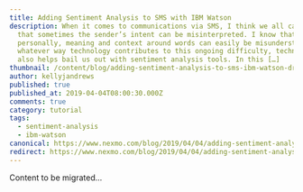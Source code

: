 ```yaml
---
title: Adding Sentiment Analysis to SMS with IBM Watson
description: When it comes to communications via SMS, I think we all can agree
  that sometimes the sender’s intent can be misinterpreted. I know that,
  personally, meaning and context around words can easily be misunderstood. In
  whatever way technology contributes to this ongoing difficulty, technology
  also helps bail us out with sentiment analysis tools. In this […]
thumbnail: /content/blog/adding-sentiment-analysis-to-sms-ibm-watson-dr/Sentiment-Analysis-with-Watson.jpg
author: kellyjandrews
published: true
published_at: 2019-04-04T08:00:30.000Z
comments: true
category: tutorial
tags:
  - sentiment-analysis
  - ibm-watson
canonical: https://www.nexmo.com/blog/2019/04/04/adding-sentiment-analysis-to-sms-ibm-watson-dr
redirect: https://www.nexmo.com/blog/2019/04/04/adding-sentiment-analysis-to-sms-ibm-watson-dr
---
```


Content to be migrated...
